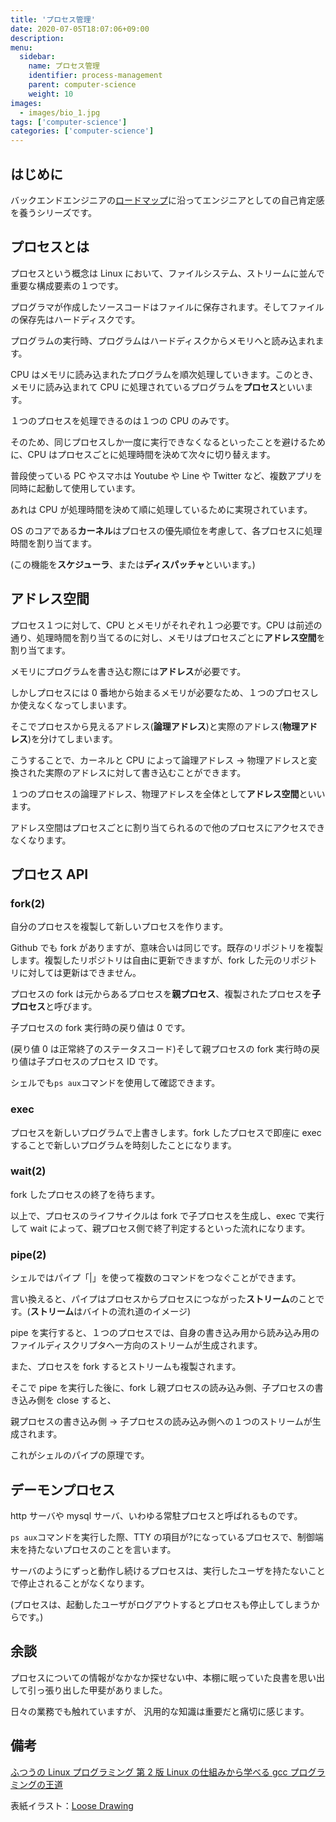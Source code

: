 ```yaml
---
title: 'プロセス管理'
date: 2020-07-05T18:07:06+09:00
description:
menu:
  sidebar:
    name: プロセス管理
    identifier: process-management
    parent: computer-science
    weight: 10
images:
  - images/bio_1.jpg
tags: ['computer-science']
categories: ['computer-science']
---
```


## はじめに

バックエンドエンジニアの[ロードマップ][ロードマップ]に沿ってエンジニアとしての自己肯定感を養うシリーズです。

## プロセスとは

プロセスという概念は Linux において、ファイルシステム、ストリームに並んで重要な構成要素の１つです。

プログラマが作成したソースコードはファイルに保存されます。そしてファイルの保存先はハードディスクです。

プログラムの実行時、プログラムはハードディスクからメモリへと読み込まれます。

CPU はメモリに読み込まれたプログラムを順次処理していきます。このとき、メモリに読み込まれて CPU に処理されているプログラムを**プロセス**といいます。

１つのプロセスを処理できるのは１つの CPU のみです。

そのため、同じプロセスしか一度に実行できなくなるといったことを避けるために、CPU はプロセスごとに処理時間を決めて次々に切り替えます。

普段使っている PC やスマホは Youtube や Line や Twitter など、複数アプリを同時に起動して使用しています。

あれは CPU が処理時間を決めて順に処理しているために実現されています。

OS のコアである**カーネル**はプロセスの優先順位を考慮して、各プロセスに処理時間を割り当てます。

(この機能を**スケジューラ**、または**ディスパッチャ**といいます。)

## アドレス空間

プロセス１つに対して、CPU とメモリがそれぞれ１つ必要です。CPU は前述の通り、処理時間を割り当てるのに対し、メモリはプロセスごとに**アドレス空間**を割り当てます。

メモリにプログラムを書き込む際には**アドレス**が必要です。

しかしプロセスには 0 番地から始まるメモリが必要なため、１つのプロセスしか使えなくなってしまいます。

そこでプロセスから見えるアドレス(**論理アドレス**)と実際のアドレス(**物理アドレス**)を分けてしまいます。

こうすることで、カーネルと CPU によって論理アドレス → 物理アドレスと変換された実際のアドレスに対して書き込むことができます。

１つのプロセスの論理アドレス、物理アドレスを全体として**アドレス空間**といいます。

アドレス空間はプロセスごとに割り当てられるので他のプロセスにアクセスできなくなります。

## プロセス API

### fork(2)

自分のプロセスを複製して新しいプロセスを作ります。

Github でも fork がありますが、意味合いは同じです。既存のリポジトリを複製します。複製したリポジトリは自由に更新できますが、fork した元のリポジトリに対しては更新はできません。

プロセスの fork は元からあるプロセスを**親プロセス**、複製されたプロセスを**子プロセス**と呼びます。

子プロセスの fork 実行時の戻り値は 0 です。

(戻り値 0 は正常終了のステータスコード)そして親プロセスの fork 実行時の戻り値は子プロセスのプロセス ID です。

シェルでも`ps aux`コマンドを使用して確認できます。

### exec

プロセスを新しいプログラムで上書きします。fork したプロセスで即座に exec することで新しいプログラムを時刻したことになります。

### wait(2)

fork したプロセスの終了を待ちます。

以上で、プロセスのライフサイクルは fork で子プロセスを生成し、exec で実行して wait によって、親プロセス側で終了判定するといった流れになります。

### pipe(2)

シェルではパイプ「|」を使って複数のコマンドをつなぐことができます。

言い換えると、パイプはプロセスからプロセスにつながった**ストリーム**のことです。(**ストリーム**はバイトの流れ道のイメージ)

pipe を実行すると、１つのプロセスでは、自身の書き込み用から読み込み用のファイルディスクリプタへ一方向のストリームが生成されます。

また、プロセスを fork するとストリームも複製されます。

そこで pipe を実行した後に、fork し親プロセスの読み込み側、子プロセスの書き込み側を close すると、

親プロセスの書き込み側 → 子プロセスの読み込み側への１つのストリームが生成されます。

これがシェルのパイプの原理です。

## デーモンプロセス

http サーバや mysql サーバ、いわゆる常駐プロセスと呼ばれるものです。

`ps aux`コマンドを実行した際、TTY の項目が?になっているプロセスで、制御端末を持たないプロセスのことを言います。

サーバのようにずっと動作し続けるプロセスは、実行したユーザを持たないことで停止されることがなくなります。

(プロセスは、起動したユーザがログアウトするとプロセスも停止してしまうからです。)

## 余談

プロセスについての情報がなかなか探せない中、本棚に眠っていた良書を思い出して引っ張り出した甲斐がありました。

日々の業務でも触れていますが、 汎用的な知識は重要だと痛切に感じます。

## 備考

[ふつうの Linux プログラミング 第 2 版 Linux の仕組みから学べる gcc プログラミングの王道][amazon]

表紙イラスト：[Loose Drawing](https://loosedrawing.com/)

[ロードマップ]: https://github.com/kamranahmedse/developer-roadmap#back-end-roadmap
[amazon]: https://www.amazon.co.jp/%E3%81%B5%E3%81%A4%E3%81%86%E3%81%AELinux%E3%83%97%E3%83%AD%E3%82%B0%E3%83%A9%E3%83%9F%E3%83%B3%E3%82%B0-%E7%AC%AC2%E7%89%88-Linux%E3%81%AE%E4%BB%95%E7%B5%84%E3%81%BF%E3%81%8B%E3%82%89%E5%AD%A6%E3%81%B9%E3%82%8Bgcc%E3%83%97%E3%83%AD%E3%82%B0%E3%83%A9%E3%83%9F%E3%83%B3%E3%82%B0%E3%81%AE%E7%8E%8B%E9%81%93-%E9%9D%92%E6%9C%A8-%E5%B3%B0%E9%83%8E/dp/4797386479
